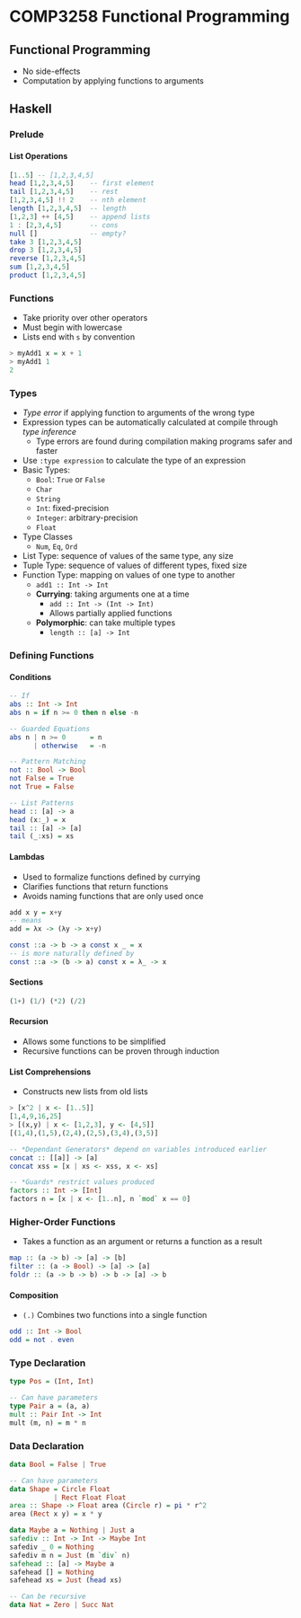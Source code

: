 # COMP3258 Functional Programming

## Functional Programming
- No side-effects
- Computation by applying functions to arguments

## Haskell
### Prelude
#### List Operations
```haskell
[1..5] -- [1,2,3,4,5]
head [1,2,3,4,5]    -- first element
tail [1,2,3,4,5]    -- rest
[1,2,3,4,5] !! 2    -- nth element
length [1,2,3,4,5]  -- length
[1,2,3] ++ [4,5]    -- append lists
1 : [2,3,4,5]       -- cons
null []             -- empty?
take 3 [1,2,3,4,5]
drop 3 [1,2,3,4,5]
reverse [1,2,3,4,5]
sum [1,2,3,4,5]
product [1,2,3,4,5]
```

### Functions
- Take priority over other operators
- Must begin with lowercase
- Lists end with `s` by convention
```haskell
> myAdd1 x = x + 1
> myAdd1 1
2
```

### Types
- _Type error_ if applying function to arguments of the wrong type
- Expression types can be automatically calculated at compile through _type inference_
    - Type errors are found during compilation making programs safer and faster
- Use `:type expression` to calculate the type of an expression
- Basic Types:
    - `Bool`: `True` or `False`
    - `Char`
    - `String`
    - `Int`: fixed-precision
    - `Integer`: arbitrary-precision
    - `Float`
- Type Classes
    - `Num`, `Eq`, `Ord`
- List Type: sequence of values of the same type, any size
- Tuple Type: sequence of values of different types, fixed size
- Function Type: mapping on values of one type to another
    - `add1 :: Int -> Int`
    - **Currying**: taking arguments one at a time
        - `add :: Int -> (Int -> Int)`
        - Allows partially applied functions
    - **Polymorphic**: can take multiple types
        - `length :: [a] -> Int`

### Defining Functions
#### Conditions
```haskell
-- If
abs :: Int -> Int
abs n = if n >= 0 then n else -n

-- Guarded Equations
abs n | n >= 0      = n
      | otherwise   = -n

-- Pattern Matching
not :: Bool -> Bool
not False = True
not True = False

-- List Patterns
head :: [a] -> a
head (x:_) = x
tail :: [a] -> [a]
tail (_:xs) = xs
```

#### Lambdas
- Used to formalize functions defined by currying
- Clarifies functions that return functions
- Avoids naming functions that are only used once
```haskell
add x y = x+y
-- means
add = λx -> (λy -> x+y)

const ::a -> b -> a const x _ = x
-- is more naturally defined by
const ::a -> (b -> a) const x = λ_ -> x
```

#### Sections
```haskell
(1+) (1/) (*2) (/2)
```

#### Recursion
- Allows some functions to be simplified
- Recursive functions can be proven through induction

#### List Comprehensions
- Constructs new lists from old lists

```haskell
> [x^2 | x <- [1..5]]
[1,4,9,16,25]
> [(x,y) | x <- [1,2,3], y <- [4,5]]
[(1,4),(1,5),(2,4),(2,5),(3,4),(3,5)]

-- *Dependant Generators* depend on variables introduced earlier
concat :: [[a]] -> [a]
concat xss = [x | xs <- xss, x <- xs]

-- *Guards* restrict values produced
factors :: Int -> [Int]
factors n = [x | x <- [1..n], n `mod` x == 0]
```

### Higher-Order Functions
- Takes a function as an argument or returns a function as a result

```haskell
map :: (a -> b) -> [a] -> [b]
filter :: (a -> Bool) -> [a] -> [a]
foldr :: (a -> b -> b) -> b -> [a] -> b
```

#### Composition
- `(.)` Combines two functions into a single function

```haskell
odd :: Int -> Bool
odd = not . even
```

### Type Declaration
```haskell
type Pos = (Int, Int)

-- Can have parameters
type Pair a = (a, a)
mult :: Pair Int -> Int
mult (m, n) = m * n
```

### Data Declaration
```haskell
data Bool = False | True

-- Can have parameters
data Shape = Circle Float
           | Rect Float Float
area :: Shape -> Float area (Circle r) = pi * r^2
area (Rect x y) = x * y

data Maybe a = Nothing | Just a
safediv :: Int -> Int -> Maybe Int
safediv _ 0 = Nothing
safediv m n = Just (m `div` n)
safehead :: [a] -> Maybe a
safehead [] = Nothing
safehead xs = Just (head xs)

-- Can be recursive
data Nat = Zero | Succ Nat
```
